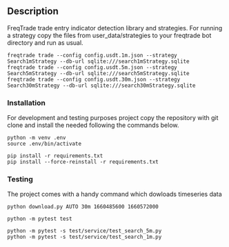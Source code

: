 ## Description

FreqTrade trade entry indicator detection library and strategies. For running a strategy copy the files from
user_data/strategies to your freqtrade bot directory and run as usual.

```
freqtrade trade --config config.usdt.1m.json --strategy Search1mStrategy --db-url sqlite:///search1mStrategy.sqlite
freqtrade trade --config config.usdt.5m.json --strategy Search5mStrategy --db-url sqlite:///search5mStrategy.sqlite
freqtrade trade --config config.usdt.30m.json --strategy Search30mStrategy --db-url sqlite:///search30mStrategy.sqlite
```

### Installation

For development and testing purposes project copy the repository with git clone and install the needed following the
commands below.

```
python -m venv .env
source .env/bin/activate

pip install -r requirements.txt
pip install --force-reinstall -r requirements.txt
```

### Testing

The project comes with a handy command which dowloads timeseries data 

```
python download.py AUTO 30m 1660485600 1660572000
```

```
python -m pytest test

python -m pytest -s test/service/test_search_5m.py
python -m pytest -s test/service/test_search_1m.py

```